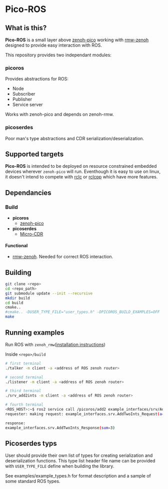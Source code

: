 # Pico-ROS

## What is this?
**Pico-ROS** is a small layer above [zenoh-pico](https://github.com/eclipse-zenoh/zenoh-pico) working with [rmw-zenoh](https://github.com/ros2/rmw_zenoh)
designed to provide easy interaction with ROS.

This repository provides two independant modules:

### picoros
Provides abstractions for ROS: 

 - Node
 - Subscriber 
 - Publisher
 - Service server 

 Works with zenoh-pico and depends on zenoh-rmw.

### picoserdes 
Poor man's type abstractions and CDR serialization/deserialization. 

## Supported targets
**Pico-ROS** is intended to be deployed on resource constrained embedded devices wherever `zenoh-pico` will run. 
Eventhough it is easy to use on linux, it doesn't intend to compete with [rclc](https://github.com/ros2/rclc) or [rclcpp](https://github.com/ros2/rclcpp)
which have more features.

## Dependancies
### Build
 - **picoros**
    - [zenoh-pico](https://github.com/eclipse-zenoh/zenoh-pico)
 - **picoserdes**
    - [Micro-CDR](https://github.com/eProsima/Micro-CDR)

#### Functional
 - [rmw-zenoh](https://github.com/ros2/rmw_zenoh). Needed for correct ROS interaction.

## Building
```sh
git clone <repo>
cd <repo_path>
git submodule update --init --recursive
mkdir build
cd build
cmake..
#cmake.. -DUSER_TYPE_FILE="user_types.h" -DPICOROS_BUILD_EXAMPLES=OFF
make
```

## Running examples
Run ROS with `zenoh_rmw`([installation instructions](https://github.com/ros2/rmw_zenoh?tab=readme-ov-file#installation))

Inside `<repo>/build`
```sh
# first terminal
./talker -m client -a <address of ROS zenoh router>

# second terminal
./listener -m client -a <address of ROS zenoh router>

# third terminal
./srv_add2ints -m client -a <address of ROS zenoh router>

# fourth terminal
<ROS_HOST>:~$ ros2 service call /picoros/add2 example_interfaces/srv/AddTwoInts '{a: 1, b: 2}'
requester: making request: example_interfaces.srv.AddTwoInts_Request(a=1, b=2)

response:
example_interfaces.srv.AddTwoInts_Response(sum=3)

```

## Picoserdes typs
User should provide their own list of types for creating serialization and deserialization functions.
This type list header file name can be provided with `USER_TYPE_FILE` define when building the library.

See examples/example_types.h for format description and a sample of some standard ROS types.